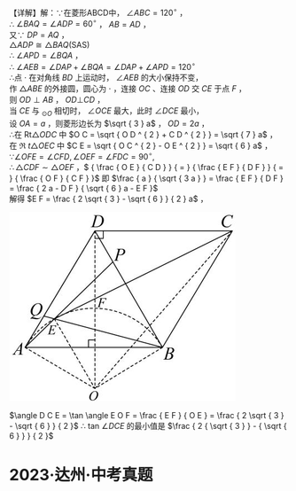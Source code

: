 【详解】解：∵在菱形ABCD中， $\angle A B C = 1 2 0 ^ { \circ }$ ，  
∴ $\angle B A Q = \angle A D P = 6 0 ^ { \circ }$ ， $A B = A D$ ，  
又∵ $D P = A Q$ ，  
$\triangle A D P \cong \triangle B A Q ( \mathrm { S A S } )$   
∴ $\angle A P D = \angle B Q A$ ，  
∴ $\angle A E B = \angle D A P + \angle B Q A = \angle D A P + \angle A P D = 1 2 0 ^ { \circ }$   
∴点 $\cdot$ 在对角线 $B D$ 上运动时， $\angle A E B$ 的大小保持不变，  
作 $\triangle A B E$ 的外接圆，圆心为 $\cdot$ ，连接 $O C$ 、连接 $O D$ 交 $C E$ 于点 $F$ ，  
则 $O D \perp A B$ ， $O D \bot C D$ ，  
当 $C E$ 与 $_ { \odot O }$ 相切时， $\angle O C E$ 最大，此时 $\angle D C E$ 最小，  
设 $O A = a$ ，则菱形边长为 $\sqrt { 3 } a$ ， $O D = 2 a$ ，  
∴在 $\mathsf { R t } \triangle O D C$ 中 $O C = \sqrt { O D ^ { 2 } + C D ^ { 2 } } = \sqrt { 7 } a$ ，  
在 $\Re { \ t } \triangle O E C$ 中 $C E = \sqrt { O C ^ { 2 } - O E ^ { 2 } } = \sqrt { 6 } a$ ，  
$\because \angle O F E = \angle C F D , \angle O E F = \angle F D C = 9 0 ^ { \circ } ,$   
$\therefore \triangle C D F \sim \triangle O E F$ ，$ { \frac { O E } { C D } } { = } { \frac { E F } { D F } } { = } { \frac { O F } { C F } }$ 即 $\frac { a } { \sqrt { 3 a } } = \frac { E F } { D F } = \frac { 2 a - D F } { \sqrt { 6 } a - E F }$   
解得 $E F = \frac { 2 \sqrt { 3 } - \sqrt { 6 } } { 2 } a$ ，

![](<../../qs_image_DB/专题2-3_八种隐圆类最值问题，圆来如此简单（解析版）/38faea3abcfb397076d14cc100c679da3e5ad307800ea0be36d56035c299173b.jpg>)

$\angle D C E = \tan \angle E O F = \frac { E F } { O E } = \frac { 2 \sqrt { 3 } - \sqrt { 6 } } { 2 }$ ∴ tan $\angle D C E$ 的最小值是 $\frac { 2 { \sqrt { 3 } } - { \sqrt { 6 } } } { 2 }$

# 2023·达州·中考真题
